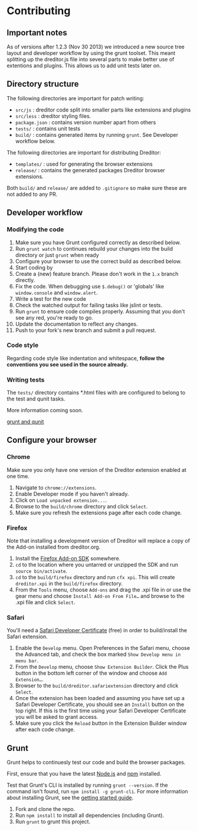 # Contributing

## Important notes

As of versions after 1.2.3 (Nov 30 2013) we introduced a new source tree layout and developer workflow by using the grunt toolset. This meant splitting up the dreditor.js file into several parts to make better use of extentions and plugins. This allows us to add unit tests later on.

## Directory structure

The following directories are important for patch writing:

- `src/js` : dreditor code split into smaller parts like extensions and plugins
- `src/less` : dreditor styling files.
- `package.json` : contains version number apart from others
- `tests/` : contains unit tests
- `build/` : contains generated items by running `grunt`. See Developer workflow below.

The following directories are important for distributing Dreditor:

- `templates/` : used for generating the browser extensions
- `release/` : contains the generated packages Dreditor browser extensions.

Both `build/` and `release/` are added to `.gitignore` so make sure these are not added to any PR.

## Developer workflow

### Modifying the code

1. Make sure you have Grunt configured correctly as described below.
1. Run `grunt watch` to continues rebuild your changes into the build directory or just `grunt` when ready
1. Configure your browser to use the correct build as described below.
1. Start coding by
  1. Create a (new) feature branch. Please don't work in the `1.x` branch directly.
  1. Fix the code. When debugging use `$.debug()` or 'globals' like `window.console` and `window.alert`.
  1. Write a test for the new code
  1. Check the watched output for failing tasks like jslint or tests.
1. Run `grunt` to ensure code compiles properly. Assuming that you don't see any red, you're ready to go.
1. Update the documentation to reflect any changes.
1. Push to your fork's new branch and submit a pull request.

### Code style

Regarding code style like indentation and whitespace, **follow the conventions you see used in the source already.**

### Writing tests

The `tests/` directory contains *.html files with are configured to belong to the test and qunit tasks.

More information coming soon.

[grunt and qunit](http://jordankasper.com/blog/2013/04/automated-javascript-tests-using-grunt-phantomjs-and-qunit/)

## Configure your browser

### Chrome

Make sure you only have one version of the Dreditor extension enabled at one time.

1. Navigate to `chrome://extensions`.
1. Enable Developer mode if you haven't already.
1. Click on `Load unpacked extension...`.
1. Browse to the `build/chrome` directory and click `Select`.
1. Make sure you refresh the extensions page after each code change.

### Firefox

Note that installing a development version of Dreditor will replace a copy of the Add-on installed from dreditor.org.

1. Install the [Firefox Add-on SDK](https://developer.mozilla.org/en-US/Add-ons/SDK/Tutorials/Installation) somewhere.
1. `cd` to the location where you untarred or unzipped the SDK and run `source bin/activate`.
1. `cd` to the `build/firefox` directory and run `cfx xpi`. This will create `dreditor.xpi` in the `build/firefox` directory.
1. From the `Tools` menu, choose `Add-ons` and drag the .xpi file in or use the gear menu and choose `Install Add-on From File…` and browse to the .xpi file and click `Select`.

### Safari

You'll need a [Safari Developer Certificate](https://developer.apple.com/register/index.action) (free) in order to build/install the Safari extension.

1. Enable the `Develop` menu. Open Preferences in the Safari menu, choose the Advanced tab, and check the box marked `Show Develop menu in menu bar`.
1. From the `Develop` menu, choose `Show Extension Builder`. Click the Plus button in the bottom left corner of the window and choose `Add Extension…`.
1. Browser to the `build/dreditor.safariextension` directory and click `Select`.
1. Once the extension has been loaded and assuming you have set up a Safari Developer Certificate, you should see an `Install` button on the top right. If this is the first time using your Safari Developer Certificate you will be asked to grant access.
1. Make sure you click the `Reload` button in the Extension Builder window after each code change.

## Grunt

Grunt helps to continuesly test our code and build the browser packages.

First, ensure that you have the latest [Node.js](http://nodejs.org/) and [npm](http://npmjs.org/) installed.

Test that Grunt's CLI is installed by running `grunt --version`.  If the command isn't found, run `npm install -g grunt-cli`.  For more information about installing Grunt, see the [getting started guide](http://gruntjs.com/getting-started).

1. Fork and clone the repo.
1. Run `npm install` to install all dependencies (including Grunt).
1. Run `grunt` to grunt this project.
